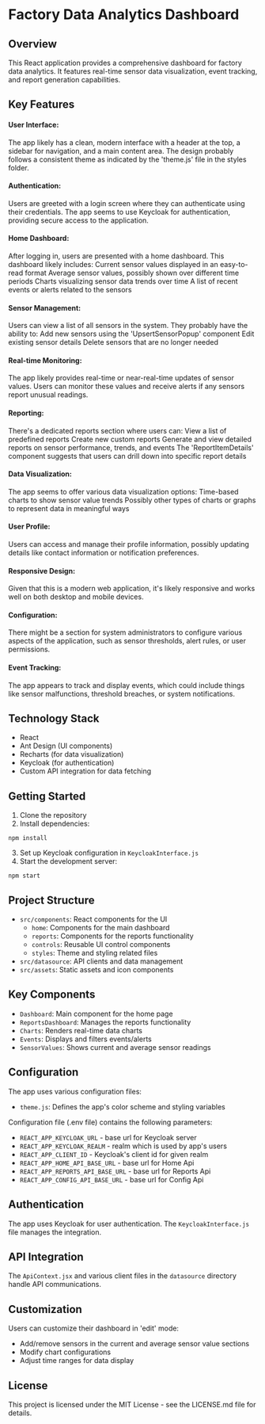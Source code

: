 # Factory Data Analytics Dashboard

## Overview

This React application provides a comprehensive dashboard for factory data analytics. It features real-time sensor data
visualization, event tracking, and report generation capabilities.

## Key Features

#### User Interface:
The app likely has a clean, modern interface with a header at the top, a sidebar for navigation, and a main content area. The design probably follows a consistent theme as indicated by the 'theme.js' file in the styles folder.

#### Authentication: 
Users are greeted with a login screen where they can authenticate using their credentials. The app seems to use Keycloak for authentication, providing secure access to the application.

#### Home Dashboard: 
After logging in, users are presented with a home dashboard. This dashboard likely includes:
Current sensor values displayed in an easy-to-read format
Average sensor values, possibly shown over different time periods
Charts visualizing sensor data trends over time
A list of recent events or alerts related to the sensors

#### Sensor Management: 
Users can view a list of all sensors in the system. They probably have the ability to:
Add new sensors using the 'UpsertSensorPopup' component
Edit existing sensor details
Delete sensors that are no longer needed

#### Real-time Monitoring: 
The app likely provides real-time or near-real-time updates of sensor values. Users can monitor these values and receive alerts if any sensors report unusual readings.

#### Reporting: 
There's a dedicated reports section where users can:
View a list of predefined reports
Create new custom reports
Generate and view detailed reports on sensor performance, trends, and events
The 'ReportItemDetails' component suggests that users can drill down into specific report details

#### Data Visualization: 
The app seems to offer various data visualization options:
Time-based charts to show sensor value trends
Possibly other types of charts or graphs to represent data in meaningful ways

#### User Profile: 
Users can access and manage their profile information, possibly updating details like contact information or notification preferences.

#### Responsive Design: 
Given that this is a modern web application, it's likely responsive and works well on both desktop and mobile devices.

#### Configuration: 
There might be a section for system administrators to configure various aspects of the application, such as sensor thresholds, alert rules, or user permissions.

#### Event Tracking: 
The app appears to track and display events, which could include things like sensor malfunctions, threshold breaches, or system notifications.

## Technology Stack

- React
- Ant Design (UI components)
- Recharts (for data visualization)
- Keycloak (for authentication)
- Custom API integration for data fetching

## Getting Started

1. Clone the repository
2. Install dependencies:

```shell
npm install
```

3. Set up Keycloak configuration in `KeycloakInterface.js`
4. Start the development server:

```shell
npm start
```

## Project Structure

- `src/components`: React components for the UI
    - `home`: Components for the main dashboard
    - `reports`: Components for the reports functionality
    - `controls`: Reusable UI control components
    - `styles`: Theme and styling related files
- `src/datasource`: API clients and data management
- `src/assets`: Static assets and icon components

## Key Components

- `Dashboard`: Main component for the home page
- `ReportsDashboard`: Manages the reports functionality
- `Charts`: Renders real-time data charts
- `Events`: Displays and filters events/alerts
- `SensorValues`: Shows current and average sensor readings

## Configuration

The app uses various configuration files:
- `theme.js`: Defines the app's color scheme and styling variables

Configuration file (.env file) contains the following parameters:
- `REACT_APP_KEYCLOAK_URL` - base url for Keycloak server
- `REACT_APP_KEYCLOAK_REALM` - realm which is used by app's users 
- `REACT_APP_CLIENT_ID` - Keycloak's client id for given realm
- `REACT_APP_HOME_API_BASE_URL` - base url for Home Api
- `REACT_APP_REPORTS_API_BASE_URL` - base url for Reports Api
- `REACT_APP_CONFIG_API_BASE_URL` - base url for Config Api

## Authentication

The app uses Keycloak for user authentication. The `KeycloakInterface.js` file manages the integration.

## API Integration

The `ApiContext.jsx` and various client files in the `datasource` directory handle API communications.

## Customization

Users can customize their dashboard in 'edit' mode:
- Add/remove sensors in the current and average sensor value sections
- Modify chart configurations
- Adjust time ranges for data display


## License

This project is licensed under the MIT License - see the LICENSE.md file for details.